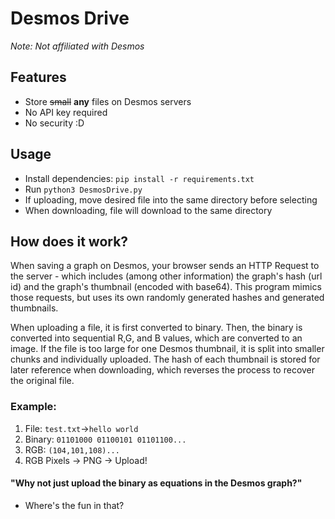 # Desmos Drive
*Note: Not affiliated with Desmos*
## Features
- Store ~~small~~ **any** files on Desmos servers
- No API key required
- No security :D
## Usage
- Install dependencies: `pip install -r requirements.txt`
- Run `python3 DesmosDrive.py`
- If uploading, move desired file into the same directory before selecting
- When downloading, file will download to the same directory
## How does it work?
When saving a graph on Desmos, your browser sends an HTTP Request to the server - which includes (among other information) the graph's hash (url id) and the graph's thumbnail (encoded with base64). This program mimics those requests, but uses its own randomly generated hashes and generated thumbnails.

When uploading a file, it is first converted to binary. Then, the binary is converted into sequential R,G, and B values, which are converted to an image. If the file is too large for one Desmos thumbnail, it is split into smaller chunks and individually uploaded. The hash of each thumbnail is stored for later reference when downloading, which reverses the process to recover the original file.

### Example:
1. File: `test.txt`->`hello world`
2. Binary: `01101000 01100101 01101100...`
3. RGB: `(104,101,108)...`
4. RGB Pixels -> PNG -> Upload!

#### "Why not just upload the binary as equations in the Desmos graph?"
- Where's the fun in that?
